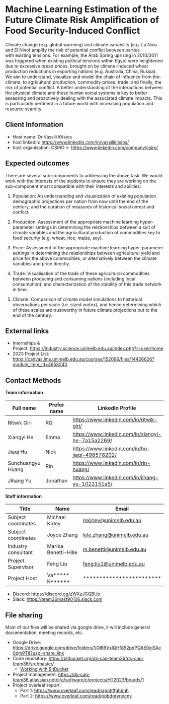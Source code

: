 # Machine Learning Estimation of the Future Climate Risk Amplification of Food Security-Induced Conflict

Climate change (e.g. global warming) and climate variability (e.g. La Nina and El Nino) amplify the risk of potential conflict between parties with existing tensions. For example, the Arab Spring uprising in 2010/2011 was triggered when existing political tensions within Egypt were heightened due to excessive bread prices, brought on by climate-induced wheat production reductions in exporting nations (e.g. Australia, China, Russia). We aim to understand, visualize and model the chain of influence from the: climate; to agricultural production; commodity prices; trade; and finally, the risk of potential conflict. A better understanding of the interactions between the physical climate and these human social systems is key to better assessing and proactively dealing with the associated climate impacts. This is particularly pertinent in a future world with increasing population and resource scarcity.

## Client Information

- Host name: Dr Vassili Kitsios
- host linkedin: https://www.linkedin.com/in/vassilikitsios/
- host organisation: CSIRO <- https://www.linkedin.com/company/csiro/

## Expected outcomes

There are several sub-components to addressing the above task. We would work with the interests of the students to ensure they are working on the sub-component most compatible with their interests and abilities:

1. Population: An understanding and visualization of existing population demographic projections per nation from now until the end of the century, and the curation of measures of historical social unrest and conflict.

2. Production: Assessment of the appropriate machine learning hyper-parameter settings in determining the relationships between a suit of climate variables and the agricultural production of commodities key to food security (e.g. wheat, rice, maize, soy).

3. Price: Assessment of the appropriate machine learning hyper-parameter settings in determining the relationships between agricultural yield and price for the above commodities, or alternatively between the climate variables and price directly.

4. Trade: Visualisation of the trade of these agricultural commodities between producing and consuming nations (including local consumption), and characterization of the stability of this trade network in time.

5. Climate: Comparison of climate model simulations to historical observations per scale (i.e. sized vortex), and hence determining which of these scales are trustworthy in future climate projections out to the end of the century.

## External links

- Internships & Project: https://industry.science.unimelb.edu.au/index.php?r=user/home
- 2023 Project List: https://canvas.lms.unimelb.edu.au/courses/152096/files/14426626?module_item_id=4658243

## Contact Methods

**Team information**

| Full name         | Prefer name | LinkedIn Profile                                  | Email Address                       |
| ----------------- | ----------- | ------------------------------------------------- | ----------------------------------- |
| Ritwik Giri       | RG          | https://www.linkedin.com/in/ritwik-giri/          | rgiri@student.unimelb.edu.au        |
| Xiangyi He        | Emma        | https://www.linkedin.com/in/xiangyi-he-7a15a2269/ | xiangyih1@student.unimelb.edu.au    |
| Jiaqi Hu          | Nick        | https://www.linkedin.com/in/hu-jiaqi-498578202/   | jiaqih7@student.unimelb.edu.au      |
| Sunchuangyu Huang | Rin         | https://www.linkedin.com/in/rin-huang/            | sunchuangyuh@student.unimelb.edu.au |
| Jihang Yu         | Jonathan    | https://www.linkedin.com/in/jihang-yu-1022151a5/  | jihangy@student.unimelb.edu.au      |

**Staff information**

| Title               | Name                 | Email                     |
| ------------------- | -------------------- | ------------------------- |
| Subject coordinates | Michael Kirley       | mkirley@unimelb.edu.au    |
| Subject coordinates | Joyce Zhang          | lele.zhang@unimelb.edu.au |
| Industry consultant | Marika Benetti-Hille | m.benetti@unimelb.edu.au  |
| Project Supervisor  | Feng Liu             | feng.liu1@unimelb.edu.au  |
| Project Host        | Va***** K******      | ************************  |

- Discord: https://discord.gg/zWXzJGQBUp
- Slack: https://team36mast90106.slack.com

## File sharing

Most of our files will be shared via google drive, it will include general documentation, meeting records, etc.

- Google Drive: https://drive.google.com/drive/folders/1jOl69VxlQHf852pdPQAE0giSAc0qm9T8?usp=share_link
- Code repository: https://bitbucket.org/ds-cap-team36/ds-cap-team36/src/master/
  - [Working with BitBucket](https://ds-cap-team36.atlassian.net/wiki/spaces/2023/pages/524289/Working+with+BitBucket)
- Project management: https://ds-cap-team36.atlassian.net/jira/software/c/projects/HT2023/boards/1
- Project overleaf report:
    - Part 1: https://www.overleaf.com/read/srpnhffghbhh
    - Part 2: https://www.overleaf.com/read/pqbdgrynncny
